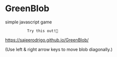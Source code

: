 # GreenBlob
simple javascript game


              Try this out!🤗
https://sajeerodrigo.github.io/GreenBlob/

(Use left & right arrow keys to move blob diagonally.)
